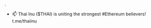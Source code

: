 .
- 📫 Thai Inu ($THAI) is uniting the strongest #Ethereum believers! t.me/thaiinu

<!---
ThaiInu/ThaiInu is a part of a bigger token ecosystem (will be revealed post-launch) and will focus on building holders & reputation, and marketing & burning tokens in it’s ecosystem.
--->
